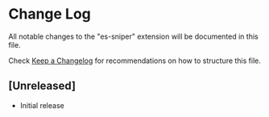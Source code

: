 # Change Log

All notable changes to the "es-sniper" extension will be documented in this file.

Check [Keep a Changelog](http://keepachangelog.com/) for recommendations on how to structure this file.

## [Unreleased]

- Initial release